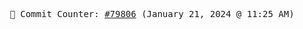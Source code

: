 <p align="center">
    <samp>
        📮 Commit Counter: <a href="https://github.com/Javascript-void0/Javascript-void0/commits/main">#79806</a> (January 21, 2024 @ 11:25 AM)
    </samp>
</p>